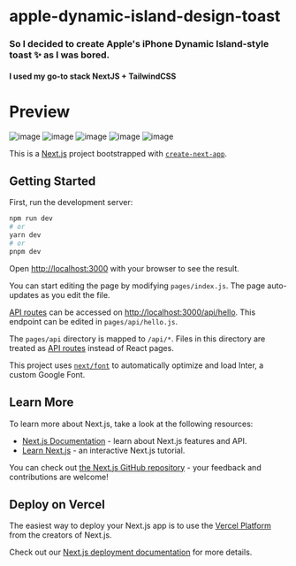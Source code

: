 # apple-dynamic-island-design-toast  

### So I decided to create Apple's iPhone Dynamic Island-style toast ✨ as I was bored.
#### I used my go-to stack NextJS + TailwindCSS  

# Preview

![image](https://github.com/VishwaGauravIn/apple-dynamic-island-design-toast/assets/81325730/8c40e9cc-83e6-4dfd-a01f-4ccaa0390881)
![image](https://github.com/VishwaGauravIn/apple-dynamic-island-design-toast/assets/81325730/ebfb5dfb-39ca-43b0-af10-58b5068e15c1)
![image](https://github.com/VishwaGauravIn/apple-dynamic-island-design-toast/assets/81325730/a45b36c8-624e-4c37-8e19-6b80ea9b0938)
![image](https://github.com/VishwaGauravIn/apple-dynamic-island-design-toast/assets/81325730/4df515e5-d385-44c6-849e-f16f43bc5b1e)
![image](https://github.com/VishwaGauravIn/apple-dynamic-island-design-toast/assets/81325730/8184ce61-c399-4de7-bc8f-8701572e72b1)


This is a [Next.js](https://nextjs.org/) project bootstrapped with [`create-next-app`](https://github.com/vercel/next.js/tree/canary/packages/create-next-app).

## Getting Started

First, run the development server:

```bash
npm run dev
# or
yarn dev
# or
pnpm dev
```

Open [http://localhost:3000](http://localhost:3000) with your browser to see the result.

You can start editing the page by modifying `pages/index.js`. The page auto-updates as you edit the file.

[API routes](https://nextjs.org/docs/api-routes/introduction) can be accessed on [http://localhost:3000/api/hello](http://localhost:3000/api/hello). This endpoint can be edited in `pages/api/hello.js`.

The `pages/api` directory is mapped to `/api/*`. Files in this directory are treated as [API routes](https://nextjs.org/docs/api-routes/introduction) instead of React pages.

This project uses [`next/font`](https://nextjs.org/docs/basic-features/font-optimization) to automatically optimize and load Inter, a custom Google Font.

## Learn More

To learn more about Next.js, take a look at the following resources:

- [Next.js Documentation](https://nextjs.org/docs) - learn about Next.js features and API.
- [Learn Next.js](https://nextjs.org/learn) - an interactive Next.js tutorial.

You can check out [the Next.js GitHub repository](https://github.com/vercel/next.js/) - your feedback and contributions are welcome!

## Deploy on Vercel

The easiest way to deploy your Next.js app is to use the [Vercel Platform](https://vercel.com/new?utm_medium=default-template&filter=next.js&utm_source=create-next-app&utm_campaign=create-next-app-readme) from the creators of Next.js.

Check out our [Next.js deployment documentation](https://nextjs.org/docs/deployment) for more details.
